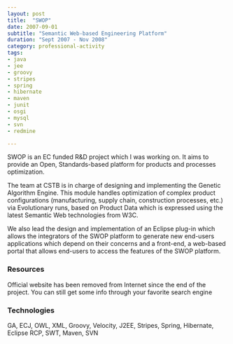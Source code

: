 ```yaml
---
layout: post
title:  "SWOP"
date: 2007-09-01
subtitle: "Semantic Web-based Engineering Platform"
duration: "Sept 2007 - Nov 2008"
category: professional-activity
tags: 
- java
- jee
- groovy
- stripes
- spring
- hibernate
- maven
- junit
- osgi
- mysql
- svn
- redmine

---
```


SWOP is an EC funded R&D project which I was working on. It aims to provide an Open, Standards-based platform for 
products and processes optimization.

The team at CSTB is in charge of designing and implementing the Genetic Algorithm Engine. This module handles 
optimization of complex product configurations (manufacturing, supply chain, construction processes, etc.) via 
Evolutionary runs, based on Product Data which is expressed using the latest Semantic Web technologies from W3C.

We also lead the design and implementation of an Eclipse plug-in which allows the integrators of the SWOP platform to 
generate new end-users applications which depend on their concerns and a front-end, a web-based portal that allows 
end-users to access the features of the SWOP platform.



### Resources

Official website has been removed from Internet since the end of the project. You can still get some info through your favorite search engine

### Technologies

GA, ECJ, OWL, XML, Groovy, Velocity, J2EE, Stripes, Spring, Hibernate, Eclipse RCP, SWT, Maven, SVN